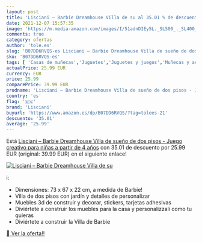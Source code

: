 ```yaml
---
layout: post
title: 'Lisciani – Barbie Dreamhouse Villa de su al 35.01 % de descuento'
date: 2021-12-07 15:57:35
image: 'https://m.media-amazon.com/images/I/51adnDIEy5L._SL500_._SL400_.jpg'
comments: true
category: ofertas
author: 'tole.es'
slug: 'B07DD6RVQS-es Lisciani – Barbie Dreamhouse Villa de sueño de dos pisos -...'
sku: 'B07DD6RVQS-es'
tags: [ 'Casas de muñecas','Juguetes','Juguetes y juegos','Muñecas y accesorios','barbie','lisciani', ]
actualPrice: 25.99 EUR
currency: EUR
price: 25.99
comparePrice: 39.99 EUR
prodname: 'Lisciani – Barbie Dreamhouse Villa de sueño de dos pisos - Juego creativo para niñas a partir de 4 años'
country: 'es'
flag: '🇪🇸'
brand: 'Lisciani'
buyurl: 'https://www.amazon.es/dp/B07DD6RVQS/?tag=tolees-21'
descuento: '35.01'
average: '25.99'
---
```


Está [Lisciani – Barbie Dreamhouse Villa de sueño de dos pisos - Juego creativo para niñas a partir de 4 años](https://www.amazon.es/dp/B07DD6RVQS/?tag=tolees-21) con 35.01 de descuento por 25.99 EUR (original: 39.99 EUR) en el siguiente enlace!

[![Lisciani – Barbie Dreamhouse Villa de su](https://m.media-amazon.com/images/I/51adnDIEy5L._SL500_._SL400_.jpg)](https://www.amazon.es/dp/B07DD6RVQS/?tag=tolees-21)

ℹ️:

- Dimensiones: 73 x 67 x 22 cm, a medida de Barbie!
- Villa de dos pisos con jardín y detalles de personalizar
- Muebles 3d de construir y decorar, stickers, tarjetas adhesivas
- Diviértete a construir los muebles para la casa y personalizzali como tu quieras
- Diviértete a construir la Villa de Barbie

[🛒 Ver la oferta!!](https://www.amazon.es/dp/B07DD6RVQS/?tag=tolees-21)

